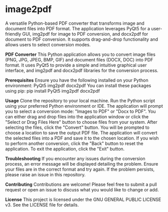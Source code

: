 # image2pdf
A versatile Python-based PDF converter that transforms image and document files into PDF format. The application leverages PyQt5 for a user-friendly GUI, img2pdf for image to PDF conversion, and docx2pdf for document to PDF conversion. It supports drag-and-drop functionality and allows users to select conversion modes.

**PDF Converter**
This Python application allows you to convert image files (PNG, JPG, JPEG, BMP, GIF) and document files (DOCX, DOC) into PDF format. It uses PyQt5 to provide a simple and intuitive graphical user interface, and img2pdf and docx2pdf libraries for the conversion process.


**Prerequisites**
Ensure you have the following installed on your Python environment:
PyQt5
img2pdf
docx2pdf
You can install these packages using pip:
pip install PyQt5 img2pdf docx2pdf

**Usage**
Clone the repository to your local machine.
Run the Python script using your preferred Python environment or IDE.
The application will prompt you to select a conversion mode: "Images to PDF" or "Docx to PDF".
You can either drag and drop files into the application window or click the "Select or Drag Files Here" button to choose files from your system.
After selecting the files, click the "Convert" button.
You will be prompted to choose a location to save the output PDF file.
The application will convert the selected files into a PDF and save it to the chosen location.
If you wish to perform another conversion, click the "Back" button to reset the application.
To exit the application, click the "Exit" button.


**Troubleshooting**
If you encounter any issues during the conversion process, an error message will be displayed detailing the problem. Ensure your files are in the correct format and try again. If the problem persists, please raise an issue in this repository.

**Contributing**
Contributions are welcome! Please feel free to submit a pull request or open an issue to discuss what you would like to change or add.

**License**
This project is licensed under the  GNU GENERAL PUBLIC LICENSE v3. See the LICENSE file for details.
